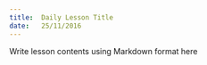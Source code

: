 ```yaml
---
title:  Daily Lesson Title
date:   25/11/2016
---
```


Write lesson contents using Markdown format here